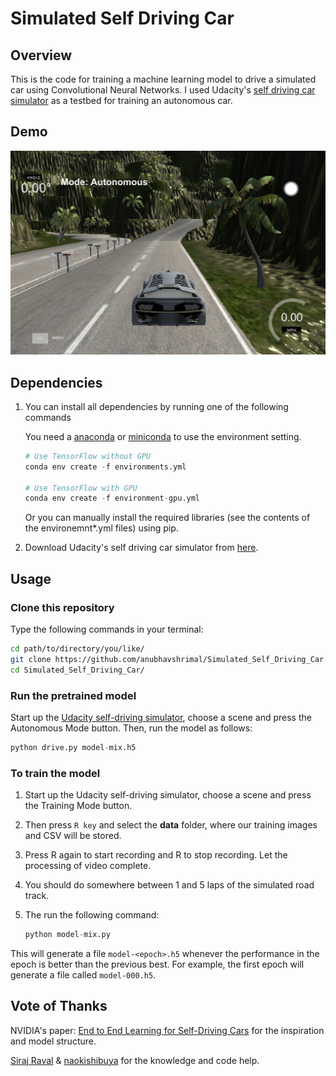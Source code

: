 # Simulated Self Driving Car

## Overview

This is the code for training a machine learning model to drive a simulated car using Convolutional Neural Networks. I used Udacity's [self driving car simulator](https://github.com/udacity/self-driving-car-sim) as a testbed for training an autonomous car.

## Demo

[![Simulated Self Driving Car Project Demo](images/jungle_track.png)](https://www.youtube.com/watch?v=1JG-T4iP6dk&t=1s)

## Dependencies

1. You can install all dependencies by running one of the following commands

    You need a [anaconda](https://www.continuum.io/downloads) or [miniconda](https://conda.io/miniconda.html) to use the environment setting.

    ```python
    # Use TensorFlow without GPU
    conda env create -f environments.yml

    # Use TensorFlow with GPU
    conda env create -f environment-gpu.yml
    ```

    Or you can manually install the required libraries (see the contents of the environemnt*.yml files) using pip.

 2. Download Udacity's self driving car simulator from [here](https://github.com/udacity/self-driving-car-sim).

## Usage

### Clone this repository

Type the following commands in your terminal:
```bash
cd path/to/directory/you/like/
git clone https://github.com/anubhavshrimal/Simulated_Self_Driving_Car.git
cd Simulated_Self_Driving_Car/
```

### Run the pretrained model

Start up the [Udacity self-driving simulator](https://github.com/udacity/self-driving-car-sim), choose a scene and press the Autonomous Mode button.  Then, run the model as follows:

```python
python drive.py model-mix.h5
```

### To train the model

1. Start up the Udacity self-driving simulator, choose a scene and press the Training Mode button.

2. Then press `R key` and select the **data** folder, where our training images and CSV will be stored.

3. Press R again to start recording and R to stop recording. Let the processing of video complete.

4. You should do somewhere between 1 and 5 laps of the simulated road track.

5. The run the following command:

    ```python
    python model-mix.py
    ```

This will generate a file `model-<epoch>.h5` whenever the performance in the epoch is better than the previous best.  For example, the first epoch will generate a file called `model-000.h5`.

## Vote of Thanks

NVIDIA's paper: [End to End Learning for Self-Driving Cars](http://images.nvidia.com/content/tegra/automotive/images/2016/solutions/pdf/end-to-end-dl-using-px.pdf) for the inspiration and model structure.

[Siraj Raval](https://github.com/llsourcell) & [naokishibuya](https://github.com/naokishibuya) for the knowledge and code help.



